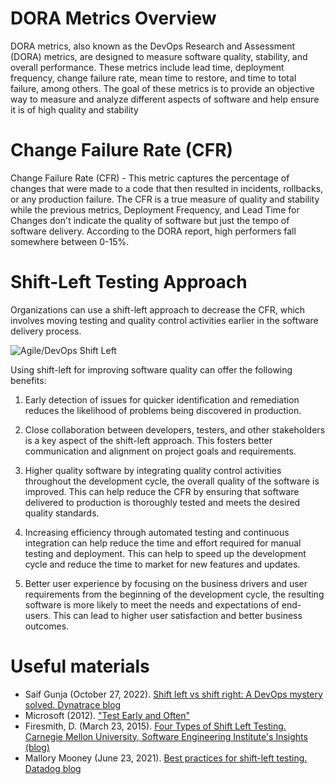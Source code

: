 # DORA Metrics Overview

DORA metrics, also known as the DevOps Research and Assessment (DORA) metrics, are designed to measure software quality, stability, and overall performance. These metrics include lead time, deployment frequency, change failure rate, mean time to restore, and time to total failure, among others. The goal of these metrics is to provide an objective way to measure and analyze different aspects of software and help ensure it is of high quality and stability

# Change Failure Rate (CFR)

Change Failure Rate (CFR) - This metric captures the percentage of changes that were made to a code that then resulted in incidents, rollbacks, or any production failure. The CFR is a true measure of quality and stability while the previous metrics, Deployment Frequency, and Lead Time for Changes don't indicate the quality of software but just the tempo of software delivery. According to the DORA report, high performers fall somewhere between 0-15%.

# Shift-Left Testing Approach

Organizations can use a shift-left approach to decrease the CFR, which involves moving testing and quality control activities earlier in the software delivery process.

![Agile/DevOps Shift Left](/.attachments/agile_devops_shiftleft.png)

Using shift-left for improving software quality can offer the following benefits:

1. Early detection of issues for quicker identification and remediation reduces the likelihood of problems being discovered in production.

2. Close collaboration between developers, testers, and other stakeholders is a key aspect of the shift-left approach. This fosters better communication and alignment on project goals and requirements.

3. Higher quality software by integrating quality control activities throughout the development cycle, the overall quality of the software is improved. This can help reduce the CFR by ensuring that software delivered to production is thoroughly tested and meets the desired quality standards.

4. Increasing efficiency through automated testing and continuous integration can help reduce the time and effort required for manual testing and deployment. This can help to speed up the development cycle and reduce the time to market for new features and updates.

5. Better user experience by focusing on the business drivers and user requirements from the beginning of the development cycle, the resulting software is more likely to meet the needs and expectations of end-users. This can lead to higher user satisfaction and better business outcomes.


# Useful materials

- Saif Gunja (October 27, 2022). [Shift left vs shift right: A DevOps mystery solved. Dynatrace blog](https://www.dynatrace.com/news/blog/what-is-shift-left-and-what-is-shift-right/)
- Microsoft (2012). ["Test Early and Often"](https://learn.microsoft.com/en-us/previous-versions/visualstudio/visual-studio-2012/ee330950(v=vs.110)?redirectedfrom=MSDN)
- Firesmith, D. (March 23, 2015). [Four Types of Shift Left Testing. Carnegie Mellon University, Software Engineering Institute's Insights (blog)](https://insights.sei.cmu.edu/blog/four-types-of-shift-left-testing/)
- Mallory Mooney (June 23, 2021). [Best practices for shift-left testing. Datadog blog ](https://www.datadoghq.com/blog/shift-left-testing-best-practices/)